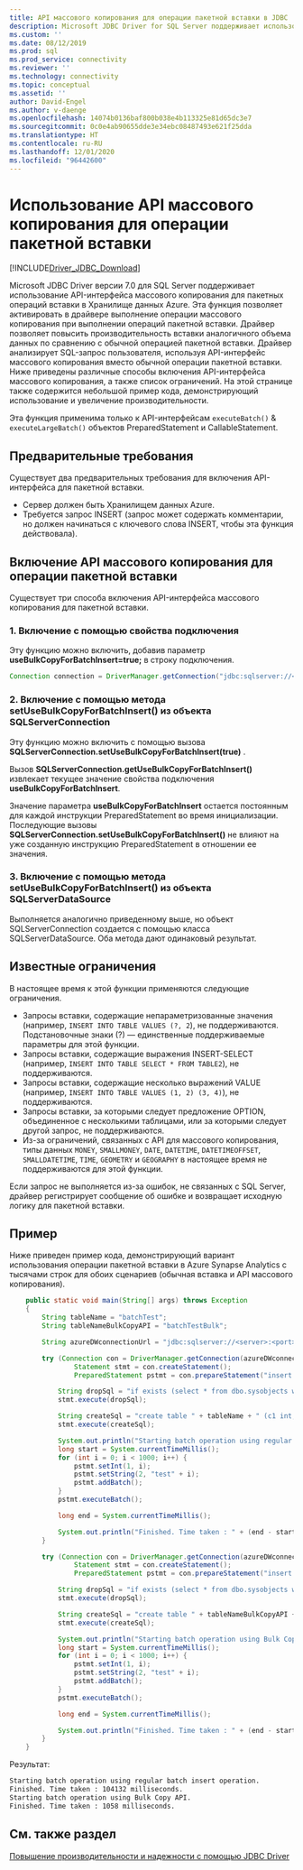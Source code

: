 ```yaml
---
title: API массового копирования для операции пакетной вставки в JDBC
description: Microsoft JDBC Driver for SQL Server поддерживает использование массового копирования для пакетных операций вставки в хранилище данных Azure для ускорения загрузки данных в базу данных.
ms.custom: ''
ms.date: 08/12/2019
ms.prod: sql
ms.prod_service: connectivity
ms.reviewer: ''
ms.technology: connectivity
ms.topic: conceptual
ms.assetid: ''
author: David-Engel
ms.author: v-daenge
ms.openlocfilehash: 14074b0136baf800b038e4b113325e81d65dc3e7
ms.sourcegitcommit: 0c0e4ab90655dde3e34ebc08487493e621f25dda
ms.translationtype: HT
ms.contentlocale: ru-RU
ms.lasthandoff: 12/01/2020
ms.locfileid: "96442600"
---
```

# <a name="using-bulk-copy-api-for-batch-insert-operation"></a>Использование API массового копирования для операции пакетной вставки

[!INCLUDE[Driver_JDBC_Download](../../includes/driver_jdbc_download.md)]

Microsoft JDBC Driver версии 7.0 для SQL Server поддерживает использование API-интерфейса массового копирования для пакетных операций вставки в Хранилище данных Azure. Эта функция позволяет активировать в драйвере выполнение операции массового копирования при выполнении операций пакетной вставки. Драйвер позволяет повысить производительность вставки аналогичного объема данных по сравнению с обычной операцией пакетной вставки. Драйвер анализирует SQL-запрос пользователя, используя API-интерфейс массового копирования вместо обычной операции пакетной вставки. Ниже приведены различные способы включения API-интерфейса массового копирования, а также список ограничений. На этой странице также содержится небольшой пример кода, демонстрирующий использование и увеличение производительности.

Эта функция применима только к API-интерфейсам `executeBatch()` & `executeLargeBatch()` объектов PreparedStatement и CallableStatement.

## <a name="prerequisites"></a>Предварительные требования

Существует два предварительных требования для включения API-интерфейса для пакетной вставки.

* Сервер должен быть Хранилищем данных Azure.
* Требуется запрос INSERT (запрос может содержать комментарии, но должен начинаться с ключевого слова INSERT, чтобы эта функция действовала).

## <a name="enabling-bulk-copy-api-for-batch-insert"></a>Включение API массового копирования для операции пакетной вставки

Существует три способа включения API-интерфейса массового копирования для пакетной вставки.

### <a name="1-enabling-with-connection-property"></a>1. Включение с помощью свойства подключения

Эту функцию можно включить, добавив параметр **useBulkCopyForBatchInsert=true;** в строку подключения.

```java
Connection connection = DriverManager.getConnection("jdbc:sqlserver://<server>:<port>;userName=<user>;password=<password>;database=<database>;useBulkCopyForBatchInsert=true;");
```

### <a name="2-enabling-with-setusebulkcopyforbatchinsert-method-from-sqlserverconnection-object"></a>2. Включение с помощью метода setUseBulkCopyForBatchInsert() из объекта SQLServerConnection

Эту функцию можно включить с помощью вызова **SQLServerConnection.setUseBulkCopyForBatchInsert(true)** .

Вызов **SQLServerConnection.getUseBulkCopyForBatchInsert()** извлекает текущее значение свойства подключения **useBulkCopyForBatchInsert**.

Значение параметра **useBulkCopyForBatchInsert** остается постоянным для каждой инструкции PreparedStatement во время инициализации. Последующие вызовы **SQLServerConnection.setUseBulkCopyForBatchInsert()** не влияют на уже созданную инструкцию PreparedStatement в отношении ее значения.

### <a name="3-enabling-with-setusebulkcopyforbatchinsert-method-from-sqlserverdatasource-object"></a>3. Включение с помощью метода setUseBulkCopyForBatchInsert() из объекта SQLServerDataSource

Выполняется аналогично приведенному выше, но объект SQLServerConnection создается с помощью класса SQLServerDataSource. Оба метода дают одинаковый результат.

## <a name="known-limitations"></a>Известные ограничения

В настоящее время к этой функции применяются следующие ограничения.

* Запросы вставки, содержащие непараметризованные значения (например, `INSERT INTO TABLE VALUES (?, 2`), не поддерживаются. Подстановочные знаки (?) — единственные поддерживаемые параметры для этой функции.
* Запросы вставки, содержащие выражения INSERT-SELECT (например, `INSERT INTO TABLE SELECT * FROM TABLE2`), не поддерживаются.
* Запросы вставки, содержащие несколько выражений VALUE (например, `INSERT INTO TABLE VALUES (1, 2) (3, 4)`), не поддерживаются.
* Запросы вставки, за которыми следует предложение OPTION, объединенное с несколькими таблицами, или за которыми следует другой запрос, не поддерживаются.
* Из-за ограничений, связанных с API для массового копирования, типы данных `MONEY`, `SMALLMONEY`, `DATE`, `DATETIME`, `DATETIMEOFFSET`, `SMALLDATETIME`, `TIME`, `GEOMETRY` и `GEOGRAPHY` в настоящее время не поддерживаются для этой функции.

Если запрос не выполняется из-за ошибок, не связанных с SQL Server, драйвер регистрирует сообщение об ошибке и возвращает исходную логику для пакетной вставки.

## <a name="example"></a>Пример

Ниже приведен пример кода, демонстрирующий вариант использования операции пакетной вставки в Azure Synapse Analytics с тысячами строк для обоих сценариев (обычная вставка и API массового копирования).

```java
    public static void main(String[] args) throws Exception
    {
        String tableName = "batchTest";
        String tableNameBulkCopyAPI = "batchTestBulk";

        String azureDWconnectionUrl = "jdbc:sqlserver://<server>:<port>;databaseName=<database>;user=<user>;password=<password>";

        try (Connection con = DriverManager.getConnection(azureDWconnectionUrl); // connects to an Azure Data Warehouse.
                Statement stmt = con.createStatement();
                PreparedStatement pstmt = con.prepareStatement("insert into " + tableName + " values (?, ?)");) {

            String dropSql = "if exists (select * from dbo.sysobjects where id = object_id(N'[dbo].[" + tableName + "]') and OBJECTPROPERTY(id, N'IsUserTable') = 1) DROP TABLE [" + tableName + "]";
            stmt.execute(dropSql);

            String createSql = "create table " + tableName + " (c1 int, c2 varchar(20))";
            stmt.execute(createSql);

            System.out.println("Starting batch operation using regular batch insert operation.");
            long start = System.currentTimeMillis();
            for (int i = 0; i < 1000; i++) {
                pstmt.setInt(1, i);
                pstmt.setString(2, "test" + i);
                pstmt.addBatch();
            }
            pstmt.executeBatch();

            long end = System.currentTimeMillis();

            System.out.println("Finished. Time taken : " + (end - start) + " milliseconds.");
        }

        try (Connection con = DriverManager.getConnection(azureDWconnectionUrl + ";useBulkCopyForBatchInsert=true"); // connects to an Azure Data Warehouse, with useBulkCopyForBatchInsert connection property set to true.
                Statement stmt = con.createStatement();
                PreparedStatement pstmt = con.prepareStatement("insert into " + tableNameBulkCopyAPI + " values (?, ?)");) {

            String dropSql = "if exists (select * from dbo.sysobjects where id = object_id(N'[dbo].[" + tableNameBulkCopyAPI + "]') and OBJECTPROPERTY(id, N'IsUserTable') = 1) DROP TABLE [" + tableNameBulkCopyAPI + "]";
            stmt.execute(dropSql);

            String createSql = "create table " + tableNameBulkCopyAPI + " (c1 int, c2 varchar(20))";
            stmt.execute(createSql);

            System.out.println("Starting batch operation using Bulk Copy API.");
            long start = System.currentTimeMillis();
            for (int i = 0; i < 1000; i++) {
                pstmt.setInt(1, i);
                pstmt.setString(2, "test" + i);
                pstmt.addBatch();
            }
            pstmt.executeBatch();

            long end = System.currentTimeMillis();

            System.out.println("Finished. Time taken : " + (end - start) + " milliseconds.");
        }
    }
```

Результат:

```bash
Starting batch operation using regular batch insert operation.
Finished. Time taken : 104132 milliseconds.
Starting batch operation using Bulk Copy API.
Finished. Time taken : 1058 milliseconds.
```

## <a name="see-also"></a>См. также раздел

[Повышение производительности и надежности с помощью JDBC Driver](improving-performance-and-reliability-with-the-jdbc-driver.md)
